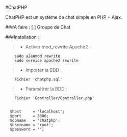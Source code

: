 #ChatPHP

ChatPHP est un système de chat simple en PHP + Ajax.

###A faire :
[ ] Groupe de Chat

###Installation :

> - Activer mod_rewrite Apache2 :
```
	sudo a2enmod rewrite
	sudo service apache2 rewrite
```

> - Importer la BDD :
```
	Fichier 'chatphp.sql'
```
> - Paramétrer la BDD :
```
	Fichier 'Controller/Controller.php'


  $host     = 'localhost';
  $port     = 3306;
  $dbname   = 'chatphp';
  $username = 'root';
  $password = '';
```
